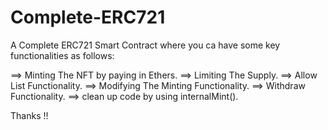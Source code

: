 # Complete-ERC721

A Complete ERC721 Smart Contract where you ca have some key functionalities as follows:

==> Minting The NFT by paying in Ethers.
==> Limiting The Supply.
==> Allow List Functionality.
==> Modifying The Minting Functionality.
==> Withdraw Functionality.
==> clean up code by using internalMint().

Thanks !!
